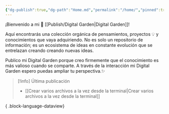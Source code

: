 ```yaml
---
{"dg-publish":true,"dg-path":"Home.md","permalink":"/home/","pinned":true,"tags":["#publish","gardenEntry","gardenEntry","gardenEntry"],"created":"2024-01-25T19:06","updated":"2024-02-04T19:38"}
---
```


¡Bienvenido a mi 🌱 [[Publish/Digital Garden\|Digital Garden]]!

Aquí encontrarás una colección orgánica de pensamientos, proyectos 💡 y conocimientos que vaya adquiriendo. No es solo un repositorio de información; es un ecosistema de ideas en constante evolución que se entrelazan creando creando nuevas ideas.

Publico mi Digital Garden porque creo firmemente que el conocimiento es más valioso cuando se comparte. A través de la interacción mi Digital Garden espero puedas ampliar tu perspectiva.✨

> [!info] Última publicación
>  - [[Crear varios archivos a la vez desde la terminal\|Crear varios archivos a la vez desde la terminal]]
> 
{ .block-language-dataview}
